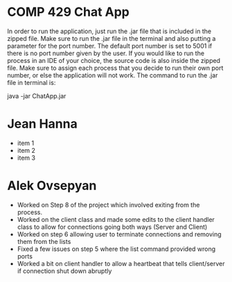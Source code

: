 
# COMP 429 Chat App

In order to run the application, just run the .jar file that is included in the zipped file. Make sure to run the .jar file in the terminal and also putting a parameter for the port number. The default port number is set to 5001 if there is no port number given by the user. If you would like to run the process in an IDE of your choice, the source code is also inside the zipped file. Make sure to assign each process that you decide to run their own port number, or else the application will not work. The command to run the .jar file in terminal is:

java -jar ChatApp.jar

# Jean Hanna
  - item 1
  - item 2
  - item 3

# Alek Ovsepyan
  - Worked on Step 8 of the project which involved exiting from the process.
  - Worked on the client class and made some edits to the client handler class to allow for connections going both ways (Server and Client)
  - Worked on step 6 allowing user to terminate connections and removing them from the lists
  - Fixed a few issues on step 5 where the list command provided wrong ports
  - Worked a bit on client handler to allow a heartbeat that tells client/server if connection shut down abruptly
  
